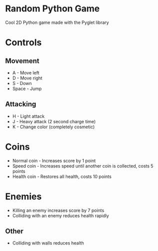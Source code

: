 # Random Python Game
Cool 2D Python game made with the Pyglet library

# Controls
## Movement
* A - Move left
* D - Move right
* S - Down
* Space - Jump

## Attacking
* H - Light attack
* J - Heavy attack (2 second charge time)
* K - Change color (completely cosmetic)
# Coins
* Normal coin - Increases score by 1 point
* Speed coin - Increases speed until another coin is collected, costs 5 points
* Health coin - Restores all health, costs 10 points
# Enemies
* Killing an enemy increases score by 7 points
* Colliding with an enemy reduces health rapidly
## Other
* Colliding with walls reduces health

